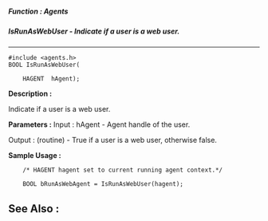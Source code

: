 ##### Function : Agents
##### IsRunAsWebUser - Indicate if a user is a web user.
---
```
#include <agents.h>
BOOL IsRunAsWebUser(

	HAGENT  hAgent);
```
**Description :**

Indicate if a user is a web user.

**Parameters :**
Input :
hAgent  -  Agent handle of the user.

Output :
(routine)  -  True if a user is a web user, otherwise false.



**Sample Usage :**
```
	/* HAGENT hagent set to current running agent context.*/ 

	BOOL bRunAsWebAgent = IsRunAsWebUser(hagent); 
```
**See Also :**
---
